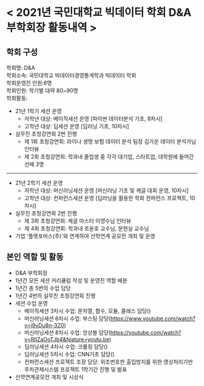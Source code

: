 # < 2021년 국민대학교 빅데이터 학회 D&A 부학회장 활동내역 >

## 학회 구성

학회명: D&A<br>
학회소속: 국민대학교 빅데이터경영통계학과 빅데이터 학회<br>
학회운영진 인원:6명<br>
학회인원: 학기별 대략 80~90명<br>
학회활동:<br>
 - 21년 1학기 세션 운영
    - 저학년 대상: 베이직세션 운영 [파이썬 데이터분석 기초, 8차시]  
    - 고학년 대상: 딥세션 운영 [딥러닝 기초, 10차시]
 - 실무진 초청강연회 2번 진행
    -  제 1회 초청강연회: 라이나 생명 보험 데이터 분석 팀장 김가온 데이터 분석가님 인터뷰
    -  제 2회 초청강연회: 학과내 졸업생 중 각각 대기업, 스타트업, 대학원에 들어간 선배 3명
 ***
 - 21년 2학기 세션 운영
    - 저학년 대상: 머신러닝세션 운영 [머신러닝 기초 및 케글 대회 운영, 10차시]  
    - 고학년 대상: 컨퍼런스세션 운영 [딥러닝을 활용한 학회 컨퍼런스 프로젝트, 10차시]
 - 실무진 초청강연회 2번 진행
    - 제 3회 초청강연회: 케글 마스터 이영수님 인터뷰
    - 제 4회 초청강연회: 학과내 조윤호 교수님, 문현실 교수님
 - 기업 '플랫포머스(주)'와 연계하여 산학연계 공모전 개최 및 운영


## 본인 역할 및 활동
 - D&A 부학회장<br>
 - 1년간 모든 세션 커리큘럼 작성 및 운영진 역할 배분<br>
 - 1년간 총 5번의 수업 담당<br>
 - 1년간 4번의 실무진 초청강연회 진행
 - 세션 수업 운영
   - 베이직세션 3차시 수업: 문자열, 함수, 모듈, 클래스 담당()<br>
   - 머신러닝세션 6차시 수업: 부스팅 담당(https://www.youtube.com/watch?v=i9vDu8n-3Z0)<br>
   - 머신러닝세션 8차시 수업: 앙상블 담당(https://youtube.com/watch?v=RIIZaOoTJb4&feature=youtu.be)<br>
   - 딥러닝세션 4차시 수업: 크롤링 담당()<br>
   - 딥러닝세션 5차시 수업: CNN기초 담당()<br>
   - 컨퍼런스세션 프로젝트 조장 담당: 위조번호판 출입방지를 위한 영상처리기반 주차관제시스템 프로젝트 1학기간 진행 및 발표<br>
 - 산학연계공모전 개최 및 시상식 



